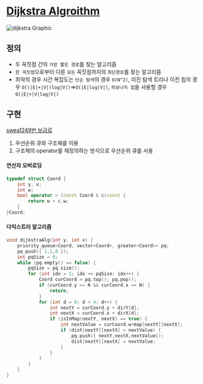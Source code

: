 # [Dijkstra Algroithm](https://ko.wikipedia.org/wiki/%EB%8D%B0%EC%9D%B4%ED%81%AC%EC%8A%A4%ED%8A%B8%EB%9D%BC_%EC%95%8C%EA%B3%A0%EB%A6%AC%EC%A6%98)
![dijkstra Graphic](https://upload.wikimedia.org/wikipedia/commons/5/57/Dijkstra_Animation.gif)
## 정의 
- 두 꼭짓점 간의 `가장 짧은 경로`를 찾는 알고리즘
- `한 꼭짓점`으로부터 다른 `모든` 꼭짓점까지의 `최단경로`를 찾는 알고리즘 
- 최악의 경우 시간 복잡도는 `단순 탐색`의 경우 `O(N^2)`,
이진 탐색 트리나 이진 힙의 경우 `O((|E|+|V|)log|V|)`=>`O(|E|log|V|)`, 
`피보나치 힙`을 사용할 경우 `O(|E|+|V|log|V|)`

## 구현
[swea1249번 보급로](https://swexpertacademy.com/main/code/problem/problemDetail.do?contestProbId=AV15QRX6APsCFAYD)
1. 우선순위 큐와 구조체를 이용
2. 구조체의 operator를 재정의하는 방식으로 우선순위 큐를 사용 
#### 연산자 오버로딩
```cpp
typedef struct Coord {
	int y, x;
	int w;
	bool operator > (const Coord & c)const {
		return w > c.w;
	}
}Coord;
```
#### 다익스트라 알고리즘 
```cpp
void dijkstraAlg(int y, int x) {
	priority_queue<Coord, vector<Coord>, greater<Coord>> pq;
	pq.push({ 1,1,0 });
	int pqSize = 0;
	while (pq.empty() == false) {
		pqSize = pq.size();
		for (int idx = 1; idx <= pqSize; idx++) {
			Coord curCoord = pq.top(); pq.pop();
			if (curCoord.y == N && curCoord.x == N) {
				return;
			}
			for (int d = 0; d < 4; d++) {
				int nextY = curCoord.y + dirY[d];
				int nextX = curCoord.x + dirX[d];
				if (isInMap(nextY, nextX) == true) {
					int nextValue = curCoord.w+map[nextY][nextX];
					if (dist[nextY][nextX] > nextValue) {
						pq.push({ nextY,nextX,nextValue});
						dist[nextY][nextX] = nextValue;
					}
				}
			}
		}
	}
}
```
